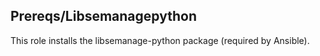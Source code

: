 ## Prereqs/Libsemanagepython

This role installs the libsemanage-python package (required by
Ansible).
